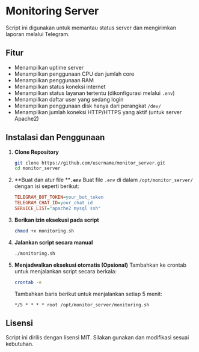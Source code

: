 # Monitoring Server

Script ini digunakan untuk memantau status server dan mengirimkan laporan melalui Telegram.

## Fitur

- Menampilkan uptime server
- Menampilkan penggunaan CPU dan jumlah core
- Menampilkan penggunaan RAM
- Menampilkan status koneksi internet
- Menampilkan status layanan tertentu (dikonfigurasi melalui `.env`)
- Menampilkan daftar user yang sedang login
- Menampilkan penggunaan disk hanya dari perangkat `/dev/`
- Menampilkan jumlah koneksi HTTP/HTTPS yang aktif (untuk server Apache2)

## Instalasi dan Penggunaan

1. **Clone Repository**

   ```bash
   git clone https://github.com/username/monitor_server.git
   cd monitor_server
   ```

2. **Buat dan atur file ****`.env`**
   Buat file `.env` di dalam `/opt/monitor_server/` dengan isi seperti berikut:

   ```ini
   TELEGRAM_BOT_TOKEN=your_bot_token
   TELEGRAM_CHAT_ID=your_chat_id
   SERVICE_LIST="apache2 mysql ssh"
   ```

3. **Berikan izin eksekusi pada script**

   ```bash
   chmod +x monitoring.sh
   ```

4. **Jalankan script secara manual**

   ```bash
   ./monitoring.sh
   ```

5. **Menjadwalkan eksekusi otomatis (Opsional)**
   Tambahkan ke crontab untuk menjalankan script secara berkala:

   ```bash
   crontab -e
   ```

   Tambahkan baris berikut untuk menjalankan setiap 5 menit:

   ```
   */5 * * * * root /opt/monitor_server/monitoring.sh
   ```

## Lisensi

Script ini dirilis dengan lisensi MIT. Silakan gunakan dan modifikasi sesuai kebutuhan.

